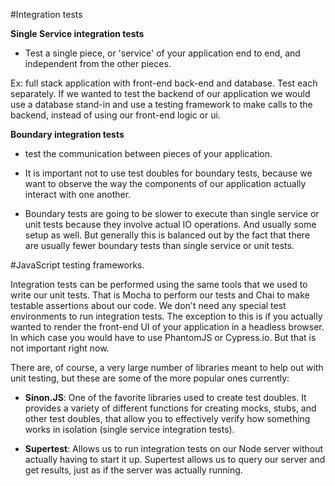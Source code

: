 #Integration tests

**Single Service integration tests**
- Test a single piece, or 'service' of your application end to end, and independent from the other pieces.

Ex: full stack application with front-end back-end and database. Test each separately. If we wanted to test the backend of our application we would use a database stand-in and use a testing framework to make calls to the backend, instead of using our front-end logic or ui.

**Boundary integration tests**
- test the communication between pieces of your application.

- It is important not to use test doubles for boundary tests, because we want to observe the way the components of our application actually interact with one another. 

- Boundary tests are going to be slower to execute than single service or unit tests because they involve actual IO operations. And usually some setup as well. But generally this is balanced out by the fact that there are usually fewer boundary tests than single service or unit tests.

#JavaScript testing frameworks.

Integration tests can be performed using the same tools that we used to write our unit tests. That is Mocha to perform our tests and Chai to make testable assertions about our code. We don't need any special test environments to run integration tests. The exception to this is if you actually wanted to render the front-end UI of your application in a headless browser. In which case you would have to use PhantomJS or Cypress.io. But that is not important right now.

There are, of course, a very large number of libraries meant to help out with unit testing, but these are some of the more popular ones currently:

- **Sinon.JS**: One of the favorite libraries used to create test doubles. It provides a variety of different functions for creating mocks, stubs, and other test doubles, that allow you to effectively verify how something works in isolation (single service integration tests). 

- **Supertest**: Allows us to run integration tests on our Node server without actually having to start it up. Supertest allows us to query our server and get results, just as if the server was actually running.

